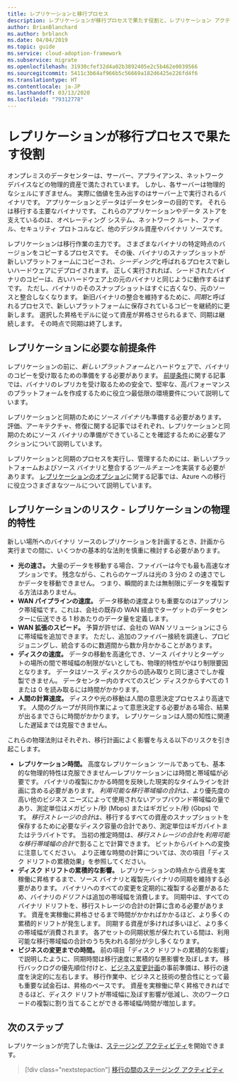 ```yaml
---
title: レプリケーションと移行プロセス
description: レプリケーションが移行プロセスで果たす役割と、レプリケーション アクティビティの前提条件とリスクを計画する方法を理解します。
author: BrianBlanchard
ms.author: brblanch
ms.date: 04/04/2019
ms.topic: guide
ms.service: cloud-adoption-framework
ms.subservice: migrate
ms.openlocfilehash: 31930cfef32d4a02b3892405e2c5b462e0039566
ms.sourcegitcommit: 5411c3b64af966b5c56669a182d6425e226fd4f6
ms.translationtype: HT
ms.contentlocale: ja-JP
ms.lasthandoff: 03/13/2020
ms.locfileid: "79312778"
---
```

<!-- markdownlint-disable MD026 -->

# <a name="what-role-does-replication-play-in-the-migration-process"></a>レプリケーションが移行プロセスで果たす役割

オンプレミスのデータセンターは、サーバー、アプライアンス、ネットワーク デバイスなどの物理的資産で満たされています。 しかし、各サーバーは物理的なシェルにすぎません。 実際に価値を生み出すのはサーバー上で実行されるバイナリです。 アプリケーションとデータはデータセンターの目的です。 それらは移行する主要なバイナリです。 これらのアプリケーションやデータ ストアを支えているのは、オペレーティング システム、ネットワーク ルート、ファイル、セキュリティ プロトコルなど、他のデジタル資産やバイナリ ソースです。

レプリケーションは移行作業の主力です。 さまざまなバイナリの特定時点のバージョンをコピーするプロセスです。 その後、バイナリのスナップショットが新しいプラットフォームにコピーされ、*シーディング*と呼ばれるプロセスで新しいハードウェアにデプロイされます。 正しく実行されれば、シードされたバイナリのコピーは、古いハードウェア上の元のバイナリと同じように動作するはずです。 ただし、バイナリのそのスナップショットはすぐに古くなり、元のソースと整合しなくなります。 新旧バイナリの整合を維持するために、*同期*と呼ばれるプロセスで、新しいプラットフォームに保存されているコピーを継続的に更新します。 選択した昇格モデルに従って資産が昇格させられるまで、同期は継続します。 その時点で同期は終了します。

## <a name="required-prerequisites-to-replication"></a>レプリケーションに必要な前提条件

レプリケーションの前に、*新しいプラットフォーム*とハードウェアで、バイナリのコピーを受け取るための準備をする必要があります。 [前提条件](../prerequisites/index.md)に関する記事では、バイナリのレプリカを受け取るための安全で、堅牢な、高パフォーマンスのプラットフォームを作成するために役立つ最低限の環境要件について説明しています。

レプリケーションと同期のために*ソース バイナリ*も準備する必要があります。 評価、アーキテクチャ、修復に関する記事ではそれぞれ、レプリケーションと同期のためにソース バイナリの準備ができていることを確認するために必要なアクションについて説明しています。

レプリケーションと同期のプロセスを実行し、管理するためには、新しいプラットフォームおよびソース バイナリと整合する*ツールチェーン*を実装する必要があります。 [レプリケーションのオプション](./replicate-options.md)に関する記事では、Azure への移行に役立つさまざまなツールについて説明しています。

## <a name="replication-risks---physics-of-replication"></a>レプリケーションのリスク - レプリケーションの物理的特性

新しい場所へのバイナリ ソースのレプリケーションを計画するとき、計画から実行までの間に、いくつかの基本的な法則を慎重に検討する必要があります。

- **光の速さ。** 大量のデータを移動する場合、ファイバーは今でも最も高速なオプションです。 残念ながら、これらのケーブルは光の 3 分の 2 の速さでしかデータを移動できません。 つまり、瞬間的または無制限にデータを複製する方法はありません。
- **WAN パイプラインの速度。** データ移動の速度よりも重要なのはアップリンク帯域幅です。これは、会社の既存の WAN 経由でターゲットのデータセンターに伝送できる 1 秒あたりのデータ量を定義します。
- **WAN 拡張のスピード。** 予算が許せば、会社の WAN ソリューションにさらに帯域幅を追加できます。 ただし、追加のファイバー接続を調達し、プロビジョニングし、統合するのに数週間から数か月かかることがあります。
- **ディスクの速度。** データの移動を高速化でき、ソース バイナリとターゲットの場所の間で帯域幅の制限がないとしても、物理的特性がやはり制限要因となります。 データはソース ディスクからの読み取りと同じ速さでしか複製できません。 データセンター内のすべてのスピン ディスクからすべての 1 または 0 を読み取るには時間がかかります。
- **人間の計算速度。** ディスクや光の移動は人間の意思決定プロセスより高速です。 人間のグループが共同作業によって意思決定する必要がある場合、結果が出るまでさらに時間がかかります。 レプリケーションは人間の知性に関連した遅延までは克服できません。

これらの物理法則はそれぞれ、移行計画によく影響を与える以下のリスクを引き起こします。

- **レプリケーション時間。** 高度なレプリケーション ツールであっても、基本的な物理的特性は克服できません&mdash;レプリケーションには時間と帯域幅が必要です。 バイナリの複製にかかる時間を反映した現実的なタイムラインを計画に含める必要があります。 *利用可能な移行帯域幅の合計*は、より優先度の高い他のビジネス ニーズによって使用されないアップバウンド帯域幅の量であり、測定単位はメガビット/秒 (Mbps) またはギガビット/秒 (Gbps) です。 *移行ストレージの合計*は、移行するすべての資産のスナップショットを保存するために必要なディスク容量の合計であり、測定単位はギガバイトまたはテラバイトです。 当初の推定時間は、*移行ストレージの合計*を*利用可能な移行帯域幅の合計*で割ることで計算できます。 ビットからバイトへの変換に注意してください。 より正確な時間の計算については、次の項目「ディスク ドリフトの累積効果」を参照してください。
- **ディスク ドリフトの累積的な影響。** レプリケーションの時点から資産を実稼働に昇格するまで、ソース バイナリと複製先バイナリの同期を維持する必要があります。 バイナリへのすべての変更を定期的に複製する必要があるため、バイナリの*ドリフト*は追加の帯域幅を消費します。 同期中は、すべてのバイナリ ドリフトを、移行ストレージの合計の計算に含める必要があります。 資産を実稼働に昇格させるまで時間がかかればかかるほど、より多くの累積的ドリフトが発生します。 同期する資産が多ければ多いほど、より多くの帯域幅が消費されます。 各アセットの同期状態が保たれている間は、利用可能な移行帯域幅の合計のうち失われる部分が少し多くなります。
- **ビジネスの変更までの時間。** 前の項目「ディスク ドリフトの累積的な影響」で説明したように、同期時間は移行速度に累積的な悪影響を及ぼします。 移行バックログの優先順位付けと、[ビジネス変更計画](../optimize/business-change-plan.md)の事前準備は、移行の速度を決定的に左右します。 移行作業中、ビジネスと技術の整合性にとって最も重要な試金石は、昇格のペースです。 資産を実稼働に早く昇格できればできるほど、ディスク ドリフトが帯域幅に及ぼす影響が低減し、次のワークロードの複製に割り当てることができる帯域幅/時間が増加します。

## <a name="next-steps"></a>次のステップ

レプリケーションが完了した後は、[ステージング アクティビティ](./stage.md)を開始できます。

> [!div class="nextstepaction"]
> [移行の間のステージング アクティビティ](./stage.md)
